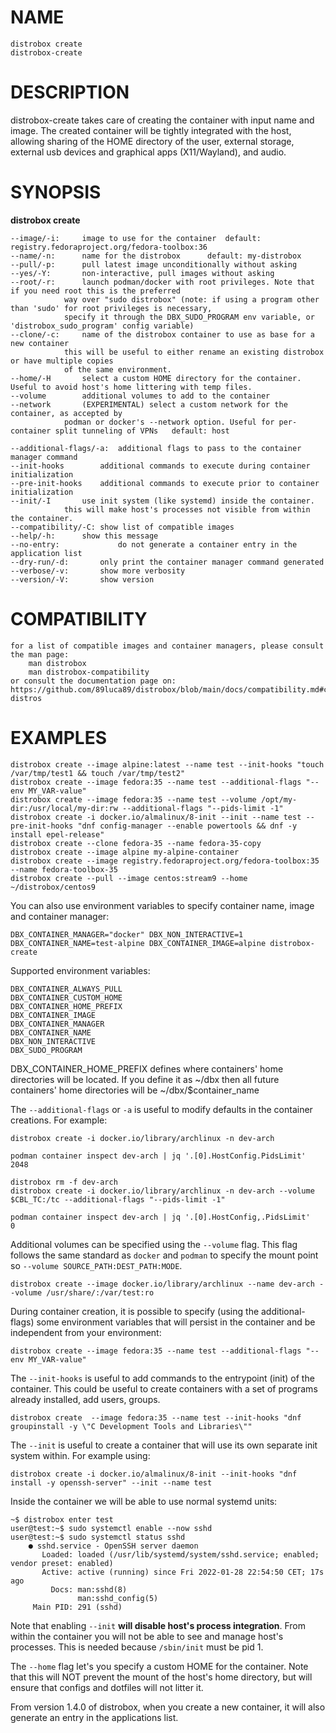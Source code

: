 <!-- markdownlint-disable MD010 MD036 -->
# NAME

	distrobox create
	distrobox-create

# DESCRIPTION

distrobox-create takes care of creating the container with input name and image.
The created container will be tightly integrated with the host, allowing sharing of
the HOME directory of the user, external storage, external usb devices and
graphical apps (X11/Wayland), and audio.

# SYNOPSIS

**distrobox create**

	--image/-i:		image to use for the container	default: registry.fedoraproject.org/fedora-toolbox:36
	--name/-n:		name for the distrobox		default: my-distrobox
	--pull/-p:		pull latest image unconditionally without asking
	--yes/-Y:		non-interactive, pull images without asking
	--root/-r:		launch podman/docker with root privileges. Note that if you need root this is the preferred
				way over "sudo distrobox" (note: if using a program other than 'sudo' for root privileges is necessary,
				specify it through the DBX_SUDO_PROGRAM env variable, or 'distrobox_sudo_program' config variable)
	--clone/-c:		name of the distrobox container to use as base for a new container
				this will be useful to either rename an existing distrobox or have multiple copies
				of the same environment.
	--home/-H		select a custom HOME directory for the container. Useful to avoid host's home littering with temp files.
	--volume		additional volumes to add to the container
	--network		(EXPERIMENTAL) select a custom network for the container, as accepted by
				podman or docker's --network option. Useful for per-container split tunneling of VPNs	default: host

	--additional-flags/-a:	additional flags to pass to the container manager command
	--init-hooks		additional commands to execute during container initialization
	--pre-init-hooks	additional commands to execute prior to container initialization
	--init/-I		use init system (like systemd) inside the container.
				this will make host's processes not visible from within the container.
	--compatibility/-C:	show list of compatible images
	--help/-h:		show this message
	--no-entry:             do not generate a container entry in the application list
	--dry-run/-d:		only print the container manager command generated
	--verbose/-v:		show more verbosity
	--version/-V:		show version

# COMPATIBILITY

	for a list of compatible images and container managers, please consult the man page:
		man distrobox
		man distrobox-compatibility
	or consult the documentation page on: https://github.com/89luca89/distrobox/blob/main/docs/compatibility.md#containers-distros

# EXAMPLES

	distrobox create --image alpine:latest --name test --init-hooks "touch /var/tmp/test1 && touch /var/tmp/test2"
	distrobox create --image fedora:35 --name test --additional-flags "--env MY_VAR-value"
	distrobox create --image fedora:35 --name test --volume /opt/my-dir:/usr/local/my-dir:rw --additional-flags "--pids-limit -1"
	distrobox create -i docker.io/almalinux/8-init --init --name test --pre-init-hooks "dnf config-manager --enable powertools && dnf -y install epel-release"
	distrobox create --clone fedora-35 --name fedora-35-copy
	distrobox create --image alpine my-alpine-container
	distrobox create --image registry.fedoraproject.org/fedora-toolbox:35 --name fedora-toolbox-35
	distrobox create --pull --image centos:stream9 --home ~/distrobox/centos9

You can also use environment variables to specify container name, image and container manager:

	DBX_CONTAINER_MANAGER="docker" DBX_NON_INTERACTIVE=1 DBX_CONTAINER_NAME=test-alpine DBX_CONTAINER_IMAGE=alpine distrobox-create

Supported environment variables:

	DBX_CONTAINER_ALWAYS_PULL
	DBX_CONTAINER_CUSTOM_HOME
	DBX_CONTAINER_HOME_PREFIX
	DBX_CONTAINER_IMAGE
	DBX_CONTAINER_MANAGER
	DBX_CONTAINER_NAME
	DBX_NON_INTERACTIVE
	DBX_SUDO_PROGRAM

DBX_CONTAINER_HOME_PREFIX defines where containers' home directories will be located.
If you define it as ~/dbx then all future containers' home directories will be ~/dbx/$container_name

The `--additional-flags` or `-a` is useful to modify defaults in the container creations.
For example:

	distrobox create -i docker.io/library/archlinux -n dev-arch

	podman container inspect dev-arch | jq '.[0].HostConfig.PidsLimit'
	2048

	distrobox rm -f dev-arch
	distrobox create -i docker.io/library/archlinux -n dev-arch --volume $CBL_TC:/tc --additional-flags "--pids-limit -1"

	podman container inspect dev-arch | jq '.[0].HostConfig,.PidsLimit'
	0

Additional volumes can be specified using the `--volume` flag. This flag follows the
same standard as `docker` and `podman` to specify the mount point so `--volume SOURCE_PATH:DEST_PATH:MODE`.

	distrobox create --image docker.io/library/archlinux --name dev-arch --volume /usr/share/:/var/test:ro

During container creation, it is possible to specify (using the additional-flags) some
environment variables that will persist in the container and be independent from your environment:

	distrobox create --image fedora:35 --name test --additional-flags "--env MY_VAR-value"

The `--init-hooks` is useful to add commands to the entrypoint (init) of the container.
This could be useful to create containers with a set of programs already installed, add users, groups.

	distrobox create  --image fedora:35 --name test --init-hooks "dnf groupinstall -y \"C Development Tools and Libraries\""

The `--init` is useful to create a container that will use its own separate init system within.
For example using:

	distrobox create -i docker.io/almalinux/8-init --init-hooks "dnf install -y openssh-server" --init --name test

Inside the container we will be able to use normal systemd units:

	~$ distrobox enter test
	user@test:~$ sudo systemctl enable --now sshd
	user@test:~$ sudo systemctl status sshd
		● sshd.service - OpenSSH server daemon
		   Loaded: loaded (/usr/lib/systemd/system/sshd.service; enabled; vendor preset: enabled)
		   Active: active (running) since Fri 2022-01-28 22:54:50 CET; 17s ago
			 Docs: man:sshd(8)
				   man:sshd_config(5)
		 Main PID: 291 (sshd)

Note that enabling `--init` **will disable host's process integration**.
From within the container you will not be able to see and manage host's processes.
This is needed because `/sbin/init` must be pid 1.

The `--home` flag let's you specify a custom HOME for the container.
Note that this will NOT prevent the mount of the host's home directory,
but will ensure that configs and dotfiles will not litter it.

From version 1.4.0 of distrobox, when you create a new container, it will also generate
an entry in the applications list.
